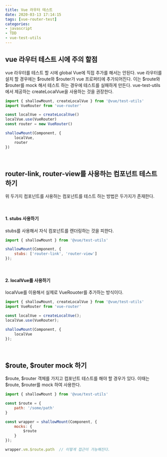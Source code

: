 ```yaml
---
title: Vue 라우터 테스트
date: 2020-03-13 17:14:15
tags: [vue-router-test]
categories:
- javascript
- TDD
- vue-test-utils
---
```


## vue 라우터 테스트 시에 주의 할점
vue 라우터를 테스트 할 시에 global Vue에 직접 추가를 해서는 안된다. vue 라우터를 설치 할 경우에는 $route와 $router가 vue 프로퍼티에 추가되어진다. 이는 $route와 $router를 mock 해서 테스트 하는 경우에 테스트를 실패하게 만든다.
vue-test-utils에서 제공하는 createLocalVue을 사용하는 것을 권장한다.

```js
import { shallowMount, createLocalVue } from '@vue/test-utils'
import VueRouter from 'vue-router'

const localVue = createLocalVue()
localVue.use(VueRouter)
const router = new VueRouter()

shallowMount(Component, {
    localVue,
    router
})
```

<br>

## router-link, router-view를 사용하는 컴포넌트 테스트 하기
위 두가지 컴포넌트를 사용하는 컴포넌트를 테스트 하는 방법은 두가지가 존재한다.

<br>

#### 1. stubs 사용하기
stubs를 사용해서 자식 컴포넌트를 렌더링하는 것을 피한다.

```js
import { shallowMount } from '@vue/test-utils'

shallowMount(Component, {
    stubs: ['router-link', 'router-view']
});
```

<br>

#### 2. localVue를 사용하기
localVue를 이용해서 실제로 VueRouoter를 추가하는 방식이다.

```js
import { shallowMount, createLocalVue } from '@vue/test-utils'
import VueRouter from 'vue-router'

const localVue = createLocalVue();
localVue.use(VueRouter);

shallowMount(Component, {
    localVue
});
```

<br>

## $route, $router mock 하기
$route, $router 객체를 가지고 컴포넌트 테스트를 해야 할 경우가 있다. 이때는 $route, $router를 mock 하여 사용한다.

```js
import { shallowMount } from '@vue/test-utils'

const $route = {
    path: '/some/path'
}

const wrapper = shallowMount(Component, {
    mocks: {
        $route
    }
});

wrapper.vm.$route.path  // 이렇게 접근이 가능해진다.
```



